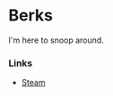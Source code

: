 # Berks
I'm here to snoop around.

### Links
* [Steam](http://steamcommunity.com/profiles/76561198064320908)
